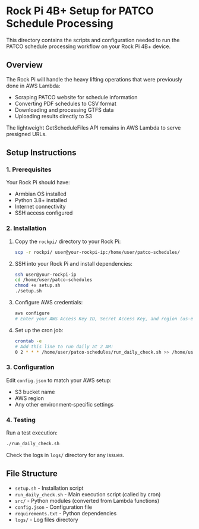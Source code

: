 # Rock Pi 4B+ Setup for PATCO Schedule Processing

This directory contains the scripts and configuration needed to run the PATCO schedule processing workflow on your Rock Pi 4B+ device.

## Overview

The Rock Pi will handle the heavy lifting operations that were previously done in AWS Lambda:
- Scraping PATCO website for schedule information
- Converting PDF schedules to CSV format
- Downloading and processing GTFS data
- Uploading results directly to S3

The lightweight GetScheduleFiles API remains in AWS Lambda to serve presigned URLs.

## Setup Instructions

### 1. Prerequisites

Your Rock Pi should have:
- Armbian OS installed
- Python 3.8+ installed
- Internet connectivity
- SSH access configured

### 2. Installation

1. Copy the `rockpi/` directory to your Rock Pi:
   ```bash
   scp -r rockpi/ user@your-rockpi-ip:/home/user/patco-schedules/
   ```

2. SSH into your Rock Pi and install dependencies:
   ```bash
   ssh user@your-rockpi-ip
   cd /home/user/patco-schedules
   chmod +x setup.sh
   ./setup.sh
   ```

3. Configure AWS credentials:
   ```bash
   aws configure
   # Enter your AWS Access Key ID, Secret Access Key, and region (us-east-1)
   ```

4. Set up the cron job:
   ```bash
   crontab -e
   # Add this line to run daily at 2 AM:
   0 2 * * * /home/user/patco-schedules/run_daily_check.sh >> /home/user/patco-schedules/logs/cron.log 2>&1
   ```

### 3. Configuration

Edit `config.json` to match your AWS setup:
- S3 bucket name
- AWS region
- Any other environment-specific settings

### 4. Testing

Run a test execution:
```bash
./run_daily_check.sh
```

Check the logs in `logs/` directory for any issues.

## File Structure

- `setup.sh` - Installation script
- `run_daily_check.sh` - Main execution script (called by cron)
- `src/` - Python modules (converted from Lambda functions)
- `config.json` - Configuration file
- `requirements.txt` - Python dependencies
- `logs/` - Log files directory
